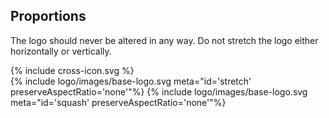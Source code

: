 <section id="logo-page-proportions">
</section>

## Proportions

The logo should never be altered in any way. Do not stretch the logo either horizontally or vertically.

<div class="red-cross-spacing">
{% include cross-icon.svg %}
</div>

<div>
{% include logo/images/base-logo.svg meta="id='stretch' preserveAspectRatio='none'"%}
{% include logo/images/base-logo.svg meta="id='squash' preserveAspectRatio='none'"%}
</div>